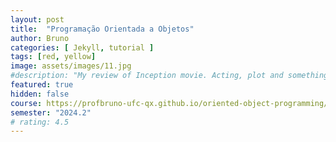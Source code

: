 ```yaml
---
layout: post
title:  "Programação Orientada a Objetos"
author: Bruno
categories: [ Jekyll, tutorial ]
tags: [red, yellow]
image: assets/images/11.jpg
#description: "My review of Inception movie. Acting, plot and something else in this short description."
featured: true
hidden: false 
course: https://profbruno-ufc-qx.github.io/oriented-object-programming/
semester: "2024.2"
# rating: 4.5
---
```

